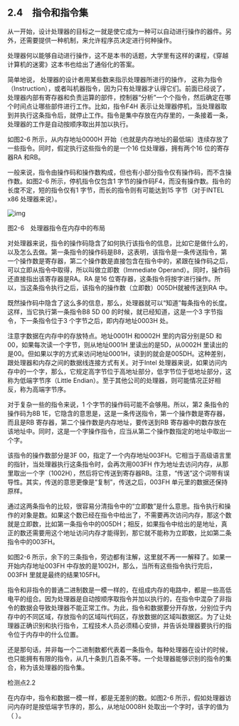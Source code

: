    

## 2.4　指令和指令集

从一开始，设计处理器的目标之一就是使它成为一种可以自动进行操作的器件。另外，还需要提供一种机制，来允许程序员决定进行何种操作。

处理器何以能够自动进行操作，这不是本书的话题，大学里有这样的课程，《穿越计算机的迷雾》这本书也给出了通俗化的答案。

简单地说， 处理器的设计者用某些数来指示处理器所进行的操作， 这称为指令（Instruction），或者叫机器指令，因为只有处理器才认得它们。前面已经说了，处理器内部有寄存器和负责运算的部件，控制器“分析”一个个指令，然后确定在哪个时间点让哪些部件进行工作。比如，指令F4H 表示让处理器停机，当处理器取到并执行这条指令后，就停止工作。指令是集中存放在内存里的，一条接着一条，处理器的工作是自动按顺序取出并加以执行。

如图2-6 所示，从内存地址0000H 开始（也就是内存地址的最低端）连续存放了一些指令。同时，假定执行这些指令的是一个16 位处理器，拥有两个16 位的寄存器RA 和RB。

一般来说，指令由操作码和操作数构成，但也有小部分指令仅有操作码，而不含操作数。如图2-6 所示，停机指令仅包含1 字节的操作码F4，而没有操作数。指令的长度不定，短的指令仅有1 字节，而长的指令则有可能达到15 字节（对于INTEL x86 处理器来说）。

![img](../0-Assets/Epubook/x86汇编语言从实模式到保护模式_李忠_等_Z_Library/images/00017.jpeg)

图2-6　处理器指令在内存中的布局

对处理器来说，指令的操作码隐含了如何执行该指令的信息，比如它是做什么的，以及怎么去做。第一条指令的操作码是B8，这表明，该指令是一条传送指令，第一个操作数是寄存器，第二个操作数是直接包含在指令中的，紧跟在操作码之后，可以立即从指令中取得，所以叫做立即数（Immediate Operand）。同时，操作码还直接指出该寄存器是RA。RA 是16 位寄存器，这条指令将按字进行操作。所以，当这条指令执行之后，该指令的操作数（立即数）005DH就被传送到RA 中。

既然操作码中隐含了这么多的信息，那么，处理器就可以“知道”每条指令的长度。这样，当它执行第一条指令B8 5D 00 的时候，就已经知道，这是一个3 字节指令，下一条指令位于3 个字节之后，即内存地址0003H 处。

注意字数据在内存中的存放特点。地址0001H 和0002H 里的内容分别是5D 和00，如果每次读一个字节，则从地址0001H 里读出的是5D，从0002H 里读出的是00。但如果以字的方式来访问地址0001H，读到的就会是005DH。这种差别，跟处理器和内存之间的数据线连接方式有关。对于Intel 处理器来说，如果访问内存中的一个字，那么，它规定高字节位于高地址部分，低字节位于低地址部分，这称为低端字节序（Little Endian）。至于其他公司的处理器，则可能情况正好相反，称为高端字节序。

对于复杂一些的指令来说，1 个字节的操作码可能不会够用。所以，第2 条指令的操作码为8B 1E，它隐含的意思是，这是一条传送指令，第一个操作数是寄存器，而且是RB 寄存器，第二个操作数是内存地址，要传送到RB 寄存器中的数存放在该地址中。同时，这是一个字操作指令，应当从第二个操作数指定的地址中取出一个字。

该指令的操作数部分是3F 00，指定了一个内存地址003FH。它相当于高级语言里的指针，当处理器执行这条指令时，会再次用003FH 作为地址去访问内存，从那里取出一个字（1002H），然后将它传送到寄存器RB。注意，“传送”这个词带有误导性。其实，传送的意思更像是“复制”，传送之后，003FH 单元里的数据还保持原样。

通过这两条指令的比较，很容易分清指令中的“立即数”是什么意思。指令执行和操作的对象是数。如果这个数已经在指令中给出了，不需要再次访问内存，那这个数就是立即数，比如第一条指令中的005DH；相反，如果指令中给出的是地址，真正的数还需要用这个地址访问内存才能得到，那它就不能称为立即数，比如第二条指令中的003FH。

如图2-6 所示，余下的三条指令，旁边都有注解，这里就不再一一解释了。如果一开始内存地址003FH 中存放的是1002H，那么，当所有这些指令执行完后，003FH 里就是最终的结果105FH。

指令和非指令的普通二进制数是一模一样的，在组成内存的电路中，都是一些高低电平的组合。因为处理器是自动按顺序取指令并加以执行的，在指令中混杂了非指令的数据会导致处理器不能正常工作。为此，指令和数据要分开存放，分别位于内存中的不同区域，存放指令的区域叫代码区，存放数据的区域叫数据区。为了让处理器正确识别和执行指令，工程技术人员必须精心安排，并告诉处理器要执行的指令位于内存中的什么位置。

还是那句话，并非每一个二进制数都代表着一条指令。每种处理器在设计的时候，也只能拥有有限的指令，从几十条到几百条不等。一个处理器能够识别的指令的集合，称为该处理器的指令集。

检测点2.2

在内存中，指令和数据一模一样，都是无差别的数。如图2-6 所示，假如处理器访问内存时是按低端字节序的，那么，从地址0008H 处取出一个字时，该字的值为（ ）。